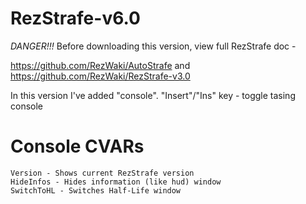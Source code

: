 # RezStrafe-v6.0
  *DANGER!!!*
 Before downloading this version, view full RezStrafe doc - 
 
 https://github.com/RezWaki/AutoStrafe and https://github.com/RezWaki/RezStrafe-v3.0

In this version I've added "console". "Insert"/"Ins" key - toggle tasing console

# Console CVARs
    Version - Shows current RezStrafe version
    HideInfos - Hides information (like hud) window
    SwitchToHL - Switches Half-Life window
